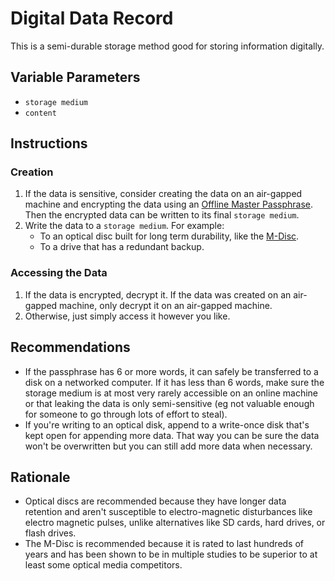 # Digital Data Record

This is a semi-durable storage method good for storing information digitally. 

## Variable Parameters

* `storage medium`
* `content`

## Instructions

### Creation

1. If the data is sensitive, consider creating the data on an air-gapped machine and encrypting the data using an [Offline Master Passphrase](../passphraseMethods/Offline-Master-Passphrase). Then the encrypted data can be written to its final `storage medium`. 
2. Write the data to a `storage medium`. For example:
   * To an optical disc built for long term durability, like the [M-Disc](https://en.wikipedia.org/wiki/M-DISC).
   * To a drive that has a redundant backup.

### Accessing the Data

1. If the data is encrypted, decrypt it. If the data was created on an air-gapped machine, only decrypt it on an air-gapped machine.
2. Otherwise, just simply access it however you like.

## Recommendations

* If the passphrase has 6 or more words, it can safely be transferred to a disk on a networked computer. If it has less than 6 words, make sure the storage medium is at most very rarely accessible on an online machine or that leaking the data is only semi-sensitive (eg not valuable enough for someone to go through lots of effort to steal).
* If you're writing to an optical disk, append to a write-once disk that's kept open for appending more data. That way you can be sure the data won't be overwritten but you can still add more data when necessary. 

## Rationale

* Optical discs are recommended because they have longer data retention and aren't susceptible to electro-magnetic disturbances like electro magnetic pulses, unlike alternatives like SD cards, hard drives, or flash drives.
* The M-Disc is recommended because it is rated to last hundreds of years and has been shown to be in multiple studies to be superior to at least some optical media competitors. 
